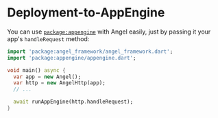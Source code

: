# Deployment-to-AppEngine

You can use [`package:appengine`](https://pub.dartlang.org/packages/appengine) with Angel easily, just by passing it your app's `handleRequest` method:

```dart
import 'package:angel_framework/angel_framework.dart';
import 'package:appengine/appengine.dart';

void main() async {
  var app = new Angel();
  var http = new AngelHttp(app);
  // ...

  await runAppEngine(http.handleRequest);
}
```

